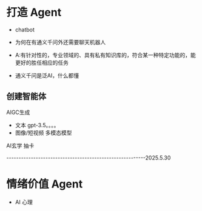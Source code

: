  # 打造 Agent

- chatbot
- 为何在有通义千问外还需要聊天机器人
- A:有针对性的，专业领域的、具有私有知识库的，符合某一种特定功能的，能更好的胜任相应的任务

- 通义千问是泛AI，什么都懂

## 创建智能体

  AIGC生成
  - 文本    gpt-3.5。。。。
  - 图像/短视频  多模态模型

  AI玄学  抽卡

---------------------------------------------------------2025.5.30

# 情绪价值 Agent 


- AI 心理
























